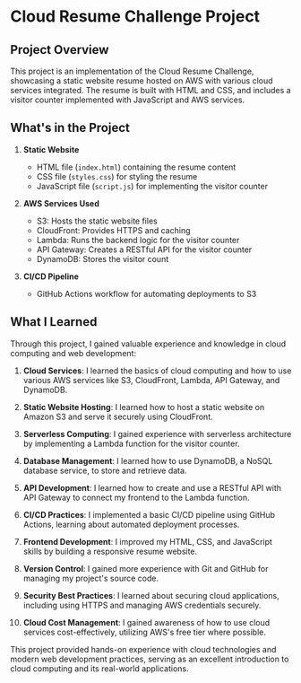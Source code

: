 # Cloud Resume Challenge Project

## Project Overview

This project is an implementation of the Cloud Resume Challenge, showcasing a static website resume hosted on AWS with various cloud services integrated. The resume is built with HTML and CSS, and includes a visitor counter implemented with JavaScript and AWS services.

## What's in the Project

1. **Static Website**
   - HTML file (`index.html`) containing the resume content
   - CSS file (`styles.css`) for styling the resume
   - JavaScript file (`script.js`) for implementing the visitor counter

2. **AWS Services Used**
   - S3: Hosts the static website files
   - CloudFront: Provides HTTPS and caching
   - Lambda: Runs the backend logic for the visitor counter
   - API Gateway: Creates a RESTful API for the visitor counter
   - DynamoDB: Stores the visitor count

3. **CI/CD Pipeline**
   - GitHub Actions workflow for automating deployments to S3



## What I Learned

Through this project, I gained valuable experience and knowledge in cloud computing and web development:

1. **Cloud Services**: I learned the basics of cloud computing and how to use various AWS services like S3, CloudFront, Lambda, API Gateway, and DynamoDB.

2. **Static Website Hosting**: I learned how to host a static website on Amazon S3 and serve it securely using CloudFront.

3. **Serverless Computing**: I gained experience with serverless architecture by implementing a Lambda function for the visitor counter.

4. **Database Management**: I learned how to use DynamoDB, a NoSQL database service, to store and retrieve data.

5. **API Development**: I learned how to create and use a RESTful API with API Gateway to connect my frontend to the Lambda function.

6. **CI/CD Practices**: I implemented a basic CI/CD pipeline using GitHub Actions, learning about automated deployment processes.

7. **Frontend Development**: I improved my HTML, CSS, and JavaScript skills by building a responsive resume website.

8. **Version Control**: I gained more experience with Git and GitHub for managing my project's source code.

9. **Security Best Practices**: I learned about securing cloud applications, including using HTTPS and managing AWS credentials securely.

10. **Cloud Cost Management**: I gained awareness of how to use cloud services cost-effectively, utilizing AWS's free tier where possible.

This project provided hands-on experience with cloud technologies and modern web development practices, serving as an excellent introduction to cloud computing and its real-world applications.